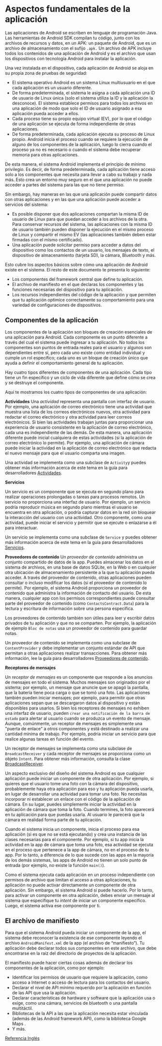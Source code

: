 # Aspectos fundamentales de la aplicación

Las aplicaciones de Android se escriben en lenguaje de programación Java. Las herramientas de Android SDK compilan tu código, junto con los archivos de recursos y datos, en un APK: un paquete de Android, que es un archivo de almacenamiento con el sufijo `.apk.` Un archivo de APK incluye todos los contenidos de una aplicación de Android y es el archivo que usan los dispositivos con tecnología Android para instalar la aplicación.

Una vez instalada en el dispositivo, cada aplicación de Android se aloja en su propia zona de pruebas de seguridad: 

* El sistema operativo Android es un sistema Linux multiusuario en el que cada aplicación es un usuario diferente.
* De forma predeterminada, el sistema le asigna a cada aplicación una ID de usuario de Linux única (solo el sistema utiliza la ID y la aplicación la desconoce). El sistema establece permisos para todos los archivos en una aplicación de modo que solo el ID de usuario asignado a esa aplicación pueda acceder a ellos.
* Cada proceso tiene su propio equipo virtual (EV), por lo que el código de una aplicación se ejecuta de forma independiente de otras aplicaciones.
* De forma predeterminada, cada aplicación ejecuta su proceso de Linux propio. Android inicia el proceso cuando se requiere la ejecución de alguno de los componentes de la aplicación, luego lo cierra cuando el proceso ya no es necesario o cuando el sistema debe recuperar memoria para otras aplicaciones.  

De esta manera, el sistema Android implementa el principio de mínimo privilegio. Es decir, de forma predeterminada, cada aplicación tiene acceso solo a los componentes que necesita para llevar a cabo su trabajo y nada más. Esto crea un entorno muy seguro en el que una aplicación no puede acceder a partes del sistema para las que no tiene permiso.

Sin embargo, hay maneras en las que una aplicación puede compartir datos con otras aplicaciones y en las que una aplicación puede acceder a servicios del sistema: 

* Es posible disponer que dos aplicaciones compartan la misma ID de usuario de Linux para que puedan acceder a los archivos de la otra. Para conservar recursos del sistema, las aplicaciones con la misma ID de usuario también pueden disponer la ejecución en el mismo proceso de Linux y compartir el mismo EV (las aplicaciones también deben estar firmadas con el mismo certificado).
* Una aplicación puede solicitar permiso para acceder a datos del dispositivo como los contactos de un usuario, los mensajes de texto, el dispositivo de almacenamiento (tarjeta SD), la cámara, Bluetooth y más. 

Esto cubre los aspectos básicos sobre cómo una aplicación de Android existe en el sistema. El resto de este documento te presenta lo siguiente:

* Los componentes del framework central que define tu aplicación.
* El archivo de manifiesto en el que declaras los componentes y las funciones necesarias del dispositivo para tu aplicación.
* Los recursos independientes del código de la aplicación y que permiten que tu aplicación optimice correctamente su comportamiento para una variedad de configuraciones de dispositivos. 

## Componentes de la aplicación 
Los componentes de la aplicación son bloques de creación esenciales de una aplicación para Android. Cada componente es un punto diferente a través del cual el sistema puede ingresar a tu aplicación. No todos los componentes son puntos de entrada reales para el usuario y algunos son dependientes entre sí, pero cada uno existe como entidad individual y cumple un rol específico; cada uno es un bloque de creación único que ayuda a definir el comportamiento general de tu aplicación.

Hay cuatro tipos diferentes de componentes de una aplicación. Cada tipo tiene un fin específico y un ciclo de vida diferente que define cómo se crea y se destruye el componente.

Aquí te mostramos los cuatro tipos de componentes de una aplicación: 

**Actividades**
Una *actividad* representa una pantalla con interfaz de usuario. Por ejemplo, una aplicación de correo electrónico tiene una actividad que muestra una lista de los correos electrónicos nuevos, otra actividad para redactar el correo electrónico y otra actividad para leer correos electrónicos. Si bien las actividades trabajan juntas para proporcionar una experiencia de usuario consistente en la aplicación de correo electrónico, cada una es independiente de las demás. De esta manera, una aplicación diferente puede inicial cualquiera de estas actividades (si la aplicación de correo electrónico lo permite). Por ejemplo, una aplicación de cámara puede iniciar la actividad en la aplicación de correo electrónico que redacta el nuevo mensaje para que el usuario comparta una imagen.

Una actividad se implementa como una subclase de `Activity`y puedes obtener más información acerca de este tema en la guía para desarrolladores [Actividades](https://developer.android.com/guide/components/activities/).

**Servicios**

Un servicio es un componente que se ejecuta en segundo plano para realizar operaciones prolongadas o tareas para procesos remotos. Un servicio no proporciona una interfaz de usuario. Por ejemplo, un servicio podría reproducir música en segundo plano mientras el usuario se encuentra en otra aplicación, o podría capturar datos en la red sin bloquear la interacción del usuario con una actividad. Otro componente, como una actividad, puede iniciar el servicio y permitir que se ejecute o enlazarse a él para interactuar.

Un servicio se implementa como una subclase de `Service` y puedes obtener más información acerca de este tema en la guía para desarrolladores [Servicios](https://developer.android.com/guide/components/services).

**Proveedores de contenido**
Un *proveedor de contenido* administra un conjunto compartido de datos de la app. Puedes almacenar los datos en el sistema de archivos, en una base de datos SQLite, en la Web o en cualquier otra ubicación de almacenamiento persistente a la que tu aplicación pueda acceder. A través del proveedor de contenido, otras aplicaciones pueden consultar o incluso modificar los datos (si el proveedor de contenido lo permite). Por ejemplo, el sistema Android proporciona un proveedor de contenido que administra la información de contacto del usuario. De esta manera, cualquier app con los permisos correspondientes puede consultar parte del proveedor de contenido (como `ContactsContract.Data`) para la lectura y escritura de información sobre una persona específica.

Los proveedores de contenido también son útiles para leer y escribir datos privados de tu aplicación y que no se comparten. Por ejemplo, la aplicación de ejemplo `Bloc de notas` usa un proveedor de contenido para guardar notas.

Un proveedor de contenido se implementa como una subclase de `ContentProvider` y debe implementar un conjunto estándar de API que permitan a otras aplicaciones realizar transacciones. Para obtener más información, lee la guía para desarrolladores [Proveedores de contenido](https://developer.android.com/guide/topics/providers/content-providers).

**Receptores de mensajes**

Un *receptor de mensajes* es un componente que responde a los anuncios de mensajes en todo el sistema. Muchos mensajes son originados por el sistema; por ejemplo, un mensaje que anuncie que se apagó la pantalla, que la batería tiene poca carga o que se tomó una foto. Las aplicaciones también pueden iniciar mensajes; por ejemplo, para permitir que otras aplicaciones sepan que se descargaron datos al dispositivo y están disponibles para usarlos. Si bien los receptores de mensajes no exhiben una interfaz de usuario, pueden `crear una notificación de la barra de estado` para alertar al usuario cuando se produzca un evento de mensaje. Aunque, comúnmente, un receptor de mensajes es simplemente una "puerta de enlace" a otros componentes y está destinado a realizar una cantidad mínima de trabajo. Por ejemplo, podría iniciar un servicio para que realice algunas tareas en función del evento.

Un receptor de mensajes se implementa como una subclase de `BroadcastReceiver` y cada receptor de mensajes se proporciona como un objeto `Intent`. Para obtener más información, consulta la clase [BroadcastReceiver](https://developer.android.com/reference/android/content/BroadcastReceiver).

Un aspecto exclusivo del diseño del sistema Android es que cualquier aplicación puede iniciar un componente de otra aplicación. Por ejemplo, si quieres que el usuario tome una foto con la cámara del dispositivo, probablemente haya otra aplicación para eso y tu aplicación pueda usarla, en lugar de desarrollar una actividad para tomar una foto. No necesitas incorporar ni establecer un enlace con el código de la aplicación de cámara. En su lugar, puedes simplemente iniciar la actividad en la aplicación de cámara que toma la foto. Cuando termines, la foto aparecerá en tu aplicación para que puedas usarla. Al usuario le parecerá que la cámara en realidad forma parte de tu aplicación.

Cuando el sistema inicia un componente, inicia el proceso para esa aplicación (si es que no se está ejecutando) y crea una instancia de las clases necesarias para el componente. Por ejemplo, si tu app inicia la actividad en la app de cámara que toma una foto, esa actividad se ejecuta en el proceso que pertenece a la app de cámara, no en el proceso de tu app. Por lo tanto, a diferencia de lo que sucede con las apps en la mayoría de los demás sistemas, las apps de Android no tienen un solo punto de entrada (por ejemplo, no existe la función `main()`).

Como el sistema ejecuta cada aplicación en un proceso independiente con permisos de archivo que limitan el acceso a otras aplicaciones, tu aplicación no puede activar directamente un componente de otra aplicación. Sin embargo, el sistema Android sí puede hacerlo. Por lo tanto, para activar un componente en otra aplicación, debes enviar un mensaje al sistema que especifique tu *intent* de iniciar un componente específico. Luego, el sistema activa ese componente por ti.

## El archivo de manifiesto

Para que el sistema Android pueda iniciar un componente de la app, el sistema debe reconocer la existencia de ese componente leyendo el archivo `AndroidManifest.xml` de la app (el archivo de “manifiesto”). Tu aplicación debe declarar todos sus componentes en este archivo, que debe encontrarse en la raíz del directorio de proyectos de la aplicación.

El manifiesto puede hacer ciertas cosas además de declarar los componentes de la aplicación, como por ejemplo:

* Identificar los permisos de usuario que requiere la aplicación, como acceso a Internet o acceso de lectura para los contactos del usuario.
* Declarar el nivel de API mínimo requerido por la aplicación en función de las API que usa la aplicación.
* Declarar características de hardware y software que la aplicación usa o exige, como una cámara, servicios de bluetooth o una pantalla multitáctil.
* Bibliotecas de la API a las que la aplicación necesita estar vinculada (además de las Android framework API), como la biblioteca Google Maps .
* Y más.

[Referencia Inglés](https://developer.android.com/guide/components/fundamentals)
